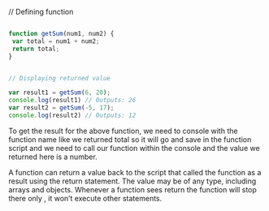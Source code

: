 
// Defining function

```javascript

function getSum(num1, num2) {
 var total = num1 + num2;
 return total;
}

```

```javascript

// Displaying returned value

var result1 = getSum(6, 20);
console.log(result1) // 0utputs: 26
var result2 = getSum(-5, 17);
console.log(result2) // 0utputs: 12

```
 
To get the result for the above function, we need to console with the function name like we returned total so it will go and save in the function script and we need to call our function within the console and the value we returned here is a number.
 
A function can return a value back to the script that called the function as a result using the return statement. The value may be of any type, including arrays and objects. Whenever a function sees return the function will stop there only , it won’t execute other statements.
